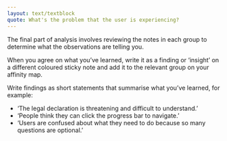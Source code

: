 ```yaml
---
layout: text/textblock
quote: What's the problem that the user is experiencing?
---
```

The final part of analysis involves reviewing the notes in each group to determine what the observations are telling you.

When you agree on what you’ve learned, write it as a finding or ‘insight’ on a different coloured sticky note and add it to the relevant group on your affinity map.

Write findings as short statements that summarise what you’ve learned, for example:
- ‘The legal declaration is threatening and difficult to understand.’
- ‘People think they can click the progress bar to navigate.’
- ‘Users are confused about what they need to do because so many questions are optional.’
